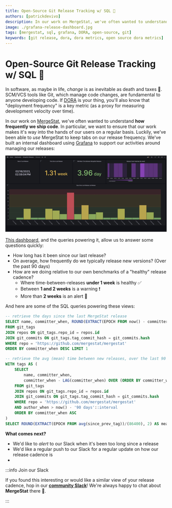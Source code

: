 ```yaml
---
title: Open-Source Git Release Tracking w/ SQL 🚀
authors: [patrickdevivo]
description: In our work on MergeStat, we've often wanted to understand how frequently we ship code, for a variety of reasons. Luckily, we've been able to *use* MergeStat as a way to extract measures of our release frequency.
image: ./grafana-release-dashboard.jpg
tags: [mergestat, sql, grafana, DORA, open-source, git]
keywords: [git release, dora, dora metrics, open source dora metrics]
---
```


# Open-Source Git Release Tracking w/ SQL 🚀

In software, as maybe in life, *change* is as inevitable as death and taxes 🙂.
SCM/VCS tools like Git, which manage code changes, are fundamental to anyone developing code.
If [DORA](https://docs.gitlab.com/ee/user/analytics/dora_metrics.html) is your thing, you'll also know that "deployment frequency" is a key metric (as a proxy for measuring development velocity over time).

In our work on [MergeStat](https://github.com/mergestat/mergestat), we've often wanted to understand **how frequently we ship code**.
In particular, we want to ensure that our work makes it's way into the hands of our users on a regular basis.
Luckily, we've been able to *use* MergeStat to keep tabs on our release frequency.
We've built an internal dashboard using [Grafana](https://grafana.com/) to support our activities around managing our releases:

[![Screenshot of Grafana dashboard tracking our release frequency](grafana-release-dashboard.jpg)](grafana-release-dashboard.jpg)

[This dashboard](https://gist.github.com/patrickdevivo/8bbe1d8956853329bbc5c7175ede8950), and the queries powering it, allow us to answer some questions quickly:

- How long has it been since our last release?
- On average, how frequently do we typically release new versions? (Over the past 90 days)
- How are we doing relative to our own benchmarks of a "healthy" release cadence?
  - Where time-between-releases **under 1 week** is healthy ✅
  - Between **1 and 2 weeks** is a warning ❗
  - More than **2 weeks** is an alert 🚨

And here are some of the SQL queries powering these views:

```sql
-- retrieve the days since the last MergeStat release
SELECT name, committer_when, ROUND(EXTRACT(EPOCH FROM now() - committer_when)/(86400), 2) AS days_since_last_release
FROM git_tags
JOIN repos ON git_tags.repo_id = repos.id
JOIN git_commits ON git_tags.tag_commit_hash = git_commits.hash
WHERE repo = 'https://github.com/mergestat/mergestat'
ORDER BY committer_when DESC LIMIT 1
```

```sql
-- retrieve the avg (mean) time between new releases, over the last 90 days
WITH tags AS (
    SELECT
        name, committer_when,
        committer_when - LAG(committer_when) OVER (ORDER BY committer_when) AS since_prev_tag
    FROM git_tags
    JOIN repos ON git_tags.repo_id = repos.id
    JOIN git_commits ON git_tags.tag_commit_hash = git_commits.hash
    WHERE repo = 'https://github.com/mergestat/mergestat'
    AND author_when > now() - '90 days'::interval
    ORDER BY committer_when ASC
)
SELECT ROUND(EXTRACT(EPOCH FROM avg(since_prev_tag))/(86400), 2) AS mean_time_between_releases FROM tags
```

**What comes next?**

- We'd like to *alert* to our Slack when it's been too long since a release
- We'd like a regular push to our Slack for a regular update on how our release cadence is
- 

:::info Join our Slack

If you found this interesting or would like a similar view of your release cadence, hop in our [**community Slack**](https://join.slack.com/t/mergestatcommunity/shared_invite/zt-xvvtvcz9-w3JJVIdhLgEWrVrKKNXOYg)! We're always happy to chat about **MergeStat** there 🎉.

:::
